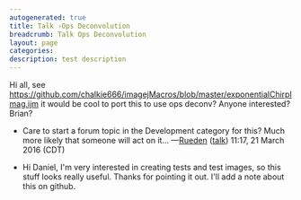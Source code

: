 ```yaml
---
autogenerated: true
title: Talk ›Ops Deconvolution
breadcrumb: Talk Ops Deconvolution
layout: page
categories: 
description: test description
---
```


Hi all, see https://github.com/chalkie666/imagejMacros/blob/master/exponentialChirpImag.ijm it would be cool to port this to use ops deconv? Anyone interested? Brian?

  -   
    Care to start a forum topic in the Development category for this? Much more likely that someone will act on it... —[Rueden](User_Rueden "wikilink") ([talk](User_talk_Rueden "wikilink")) 11:17, 21 March 2016 (CDT)

<!-- end list -->

  -   
    Hi Daniel, I'm very interested in creating tests and test images, so this stuff looks really useful. Thanks for pointing it out. I'll add a note about this on github.
